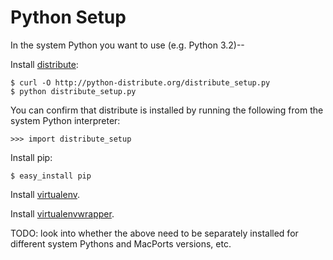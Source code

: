 Python Setup
============

In the system Python you want to use (e.g. Python 3.2)--

Install [distribute](http://packages.python.org/distribute/):

    $ curl -O http://python-distribute.org/distribute_setup.py
    $ python distribute_setup.py

You can confirm that distribute is installed by running the following
from the system Python interpreter:

    >>> import distribute_setup

Install pip:

    $ easy_install pip

Install [virtualenv](http://www.virtualenv.org/en/latest/#installation).

Install
[virtualenvwrapper](http://virtualenvwrapper.readthedocs.org/en/latest/).

TODO: look into whether the above need to be separately installed for
different system Pythons and MacPorts versions, etc.
